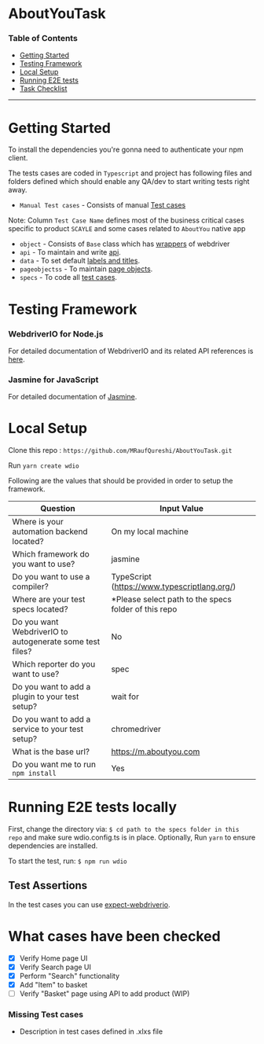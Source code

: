 # AboutYouTask

### Table of Contents

- [Getting Started](#getting-started)
- [Testing Framework](#testing-framework)
- [Local Setup](#local-setup)
- [Running E2E tests](#running-e2e-tests-locally)
- [Task Checklist](#what-cases-have-been-checked)
---

# Getting Started
To install the dependencies you're gonna need to authenticate your npm client.

The tests cases are coded in `Typescript` and project has following files and folders defined which should enable any QA/dev to start writing tests right away.
- `Manual Test cases` - Consists of manual [Test cases](https://github.com/MRaufQureshi/AboutYouTask/blob/main/AboutYou%20Test%20cases.xlsx)

Note: Column `Test Case Name` defines most of the business critical cases specific to product `SCAYLE` and some cases related to `AboutYou`  native app

- `object` - Consists of `Base` class which has [wrappers](https://github.com/MRaufQureshi/AboutYouTask/tree/main/test/object/Base.ts) of webdriver
- `api` - To maintain and write [api](https://github.com/MRaufQureshi/AboutYouTask/tree/main/test/src/api).
- `data` - To set default [labels and titles](https://github.com/MRaufQureshi/Task/tree/main/test/src/data).
- `pageobjectss` - To maintain [page objects](https://github.com/MRaufQureshi/AboutYouTask/tree/main/test/src/pageobjects).
- `specs` - To code all [test cases](https://github.com/MRaufQureshi/Task/tree/main/test/src/specs).

# Testing Framework

### WebdriverIO for Node.js
For detailed documentation of WebdriverIO and its related API references is [here](https://webdriver.io/docs/gettingstarted).
### Jasmine for JavaScript
For detailed documentation of [Jasmine](https://jasmine.github.io/).

# Local Setup
Clone this repo : `https://github.com/MRaufQureshi/AboutYouTask.git`

Run `yarn create wdio`

Following are the values that should be provided in order to setup the framework.

| Question                                                 | Input Value                             | 
| -------------------------------------------------------- | --------------------------------------- | 
| Where is your automation backend located?                | On my local machine 
| Which framework do you want to use?                      | jasmine
| Do you want to use a compiler?                           | TypeScript (https://www.typescriptlang.org/)
| Where are your test specs located?                       | *Please select path to the specs folder of this repo
| Do you want WebdriverIO to autogenerate some test files? | No
| Which reporter do you want to use?                       | spec
| Do you want to add a plugin to your test setup?          | wait for
| Do you want to add a service to your test setup?         | chromedriver
| What is the base url?                                    | https://m.aboutyou.com 
| Do you want me to run `npm install`                      | Yes

# Running E2E tests locally
First, change the directory via: `$ cd path to the specs folder in this repo` and make sure wdio.config.ts is in place.
Optionally, Run `yarn` to ensure dependencies are installed.

To start the test, run: `$ npm run wdio`

## Test Assertions

In the test cases you can use [expect-webdriverio](https://github.com/webdriverio/expect-webdriverio).

# What cases have been checked

- [x] Verify Home page  UI
- [x] Verify Search page UI
- [x] Perform "Search" functionality
- [x] Add "Item" to basket
- [ ] Verify "Basket" page using API to add product (WIP)

### Missing Test cases
- Description in test cases defined in .xlxs file 


